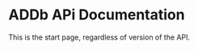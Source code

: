ADDb APi Documentation
======================

This is the start page, regardless of version of the API.